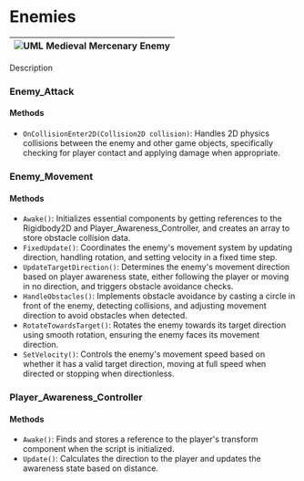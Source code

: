 # Enemies

|![UML Medieval Mercenary Enemy](https://github.com/user-attachments/assets/7079db5e-9f95-46b8-b4b2-18c8aad0c66b)|
|-|

Description

### Enemy_Attack
#### Methods
- `OnCollisionEnter2D(Collision2D collision)`: Handles 2D physics collisions between the enemy and other game objects, specifically checking for player contact and applying damage when appropriate.

### Enemy_Movement
#### Methods
-  `Awake()`: Initializes essential components by getting references to the Rigidbody2D and Player_Awareness_Controller, and creates an array to store obstacle collision data.
-  `FixedUpdate()`: Coordinates the enemy's movement system by updating direction, handling rotation, and setting velocity in a fixed time step.
-  `UpdateTargetDirection()`: Determines the enemy's movement direction based on player awareness state, either following the player or moving in no direction, and triggers obstacle avoidance checks.
-  `HandleObstacles()`: Implements obstacle avoidance by casting a circle in front of the enemy, detecting collisions, and adjusting movement direction to avoid obstacles when detected.
-  `RotateTowardsTarget()`: Rotates the enemy towards its target direction using smooth rotation, ensuring the enemy faces its movement direction.
-  `SetVelocity()`: Controls the enemy's movement speed based on whether it has a valid target direction, moving at full speed when directed or stopping when directionless.

### Player_Awareness_Controller
#### Methods
-  `Awake()`: Finds and stores a reference to the player's transform component when the script is initialized.
-  `Update()`: Calculates the direction to the player and updates the awareness state based on distance.
